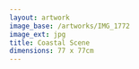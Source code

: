 ```yaml
---
layout: artwork
image_base: /artworks/IMG_1772
image_ext: jpg
title: Coastal Scene
dimensions: 77 x 77cm
---
```



